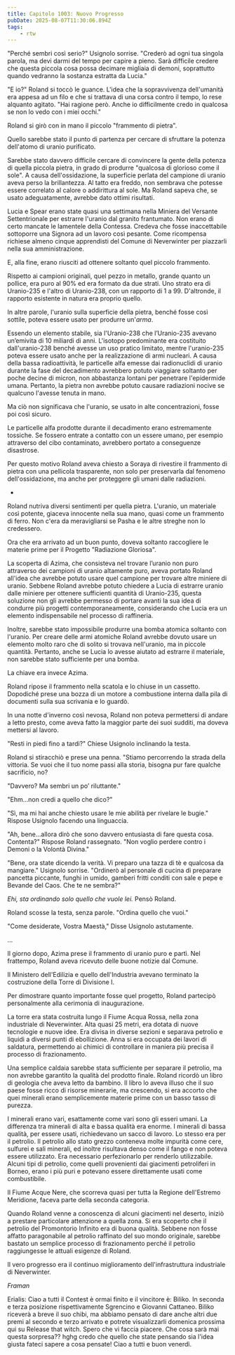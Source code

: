 ```yaml
---
title: Capitolo 1003: Nuovo Progresso
pubDate: 2025-08-07T11:30:06.894Z
tags:
    - rtw
---
```







"Perché sembri così serio?" Usignolo sorrise. "Crederò ad ogni tua singola parola, ma devi darmi del tempo per capire a pieno. Sarà difficile credere che questa piccola cosa possa decimare migliaia di demoni, soprattutto quando vedranno la sostanza estratta da Lucia."


"E io?" Roland si toccò le guance. L'idea che la sopravvivenza dell'umanità era appesa ad un filo e che si trattava di una corsa contro il tempo, lo rese alquanto agitato. "Hai ragione però. Anche io difficilmente credo in qualcosa se non lo vedo con i miei occhi."


Roland si girò con in mano il piccolo "frammento di pietra".


Quello sarebbe stato il punto di partenza per cercare di sfruttare la potenza dell'atomo di uranio purificato.


Sarebbe stato davvero difficile cercare di convincere la gente della potenza di quella piccola pietra, in grado di produrre "qualcosa di glorioso come il sole". A causa dell'ossidazione, la superficie perlata del campione di uranio aveva perso la brillantezza. Al tatto era freddo, non sembrava che potesse essere correlato al calore o addirittura al sole. Ma Roland sapeva che, se usato adeguatamente, avrebbe dato ottimi risultati.


Lucia e Spear erano state quasi una settimana nella Miniera del Versante Settentrionale per estrarre l'uranio dal granito frantumato. Non erano di certo mancate le lamentele della Contessa. Credeva che fosse inaccettabile sottoporre una Signora ad un lavoro così pesante. Come ricompensa richiese almeno cinque apprendisti del Comune di Neverwinter per piazzarli nella sua amministrazione.


E, alla fine, erano riusciti ad ottenere soltanto quel piccolo frammento.


Rispetto ai campioni originali, quel pezzo in metallo, grande quanto un pollice, era puro al 90% ed era formato da due strati. Uno strato era di Uranio-235 e l'altro di Uranio-238, con un rapporto di 1 a 99. D'altronde, il rapporto esistente in natura era proprio quello.


In altre parole, l'uranio sulla superficie della pietra, benché fosse così sottile, poteva essere usato per produrre un'<em>arma</em>.


Essendo un elemento stabile, sia l'Uranio-238 che l’Uranio-235 avevano un’emivita di 10 miliardi di anni. L'isotopo predominante era costituito dall'uranio-238 benché avesse un uso pratico limitato, mentre l'uranio-235 poteva essere usato anche per la realizzazione di armi nucleari. A causa della bassa radioattività, le particelle alfa emesse dai radionuclidi di uranio durante la fase del decadimento avrebbero potuto viaggiare soltanto per poche decine di micron, non abbastanza lontani per penetrare l'epidermide umana. Pertanto, la pietra non avrebbe potuto causare radiazioni nocive se qualcuno l'avesse tenuta in mano.


Ma ciò non significava che l'uranio, se usato in alte concentrazioni, fosse poi così sicuro.


Le particelle alfa prodotte durante il decadimento erano estremamente tossiche. Se fossero entrate a contatto con un essere umano, per esempio attraverso del cibo contaminato, avrebbero portato a conseguenze disastrose.


Per questo motivo Roland aveva chiesto a Soraya di rivestire il frammento di pietra con una pellicola trasparente, non solo per preservarla dal fenomeno dell'ossidazione, ma anche per proteggere gli umani dalle radiazioni.


-


Roland nutriva diversi sentimenti per quella pietra. L'uranio, un materiale così potente, giaceva innocente nella sua mano, quasi come un frammento di ferro. Non c'era da meravigliarsi se Pasha e le altre streghe non lo credessero.


Ora che era arrivato ad un buon punto, doveva soltanto raccogliere le materie prime per il Progetto "Radiazione Gloriosa".


La scoperta di Azima, che consisteva nel trovare l’uranio non puro attraverso dei campioni di uranio altamente puro, aveva portato Roland all'idea che avrebbe potuto usare quel campione per trovare altre miniere di uranio. Sebbene Roland avrebbe potuto chiedere a Lucia di estrarre uranio dalle miniere per ottenere sufficienti quantità di Uranio-235, questa soluzione non gli avrebbe permesso di portare avanti la sua idea di condurre più progetti contemporaneamente, considerando che Lucia era un elemento indispensabile nel processo di raffineria.


Inoltre, sarebbe stato impossibile produrre una bomba atomica soltanto con l'uranio. Per creare delle armi atomiche Roland avrebbe dovuto usare un elemento molto raro che di solito si trovava nell'uranio, ma in piccole quantità. Pertanto, anche se Lucia lo avesse aiutato ad estrarre il materiale, non sarebbe stato sufficiente per una bomba.


La chiave era invece Azima.


Roland ripose il frammento nella scatola e lo chiuse in un cassetto. Dopodiché prese una bozza di un motore a combustione interna dalla pila di documenti sulla sua scrivania e lo guardò.


In una notte d'inverno così nevosa, Roland non poteva permettersi di andare a letto presto, come aveva fatto la maggior parte dei suoi sudditi, ma doveva mettersi al lavoro.


"Resti in piedi fino a tardi?" Chiese Usignolo inclinando la testa.


Roland si stiracchiò e prese una penna. "Stiamo percorrendo la strada della vittoria. Se vuoi che il tuo nome passi alla storia, bisogna pur fare qualche sacrificio, no?


"Davvero? Ma sembri un po’ riluttante."


"Ehm...non credi a quello che dico?"


"Sì, ma mi hai anche chiesto usare le mie abilità per rivelare le bugie." Rispose Usignolo facendo una linguaccia.


"Ah, bene...allora dirò che sono davvero entusiasta di fare questa cosa. Contenta?" Rispose Roland rassegnato. "Non voglio perdere contro i Demoni o la Volontà Divina."


"Bene, ora state dicendo la verità. Vi preparo una tazza di tè e qualcosa da mangiare." Usignolo sorrise. "Ordinerò al personale di cucina di preparare pancetta piccante, funghi in umido, gamberi fritti conditi con sale e pepe e Bevande del Caos. Che te ne sembra?"


<em>Ehi, sta ordinando solo quello che vuole lei.</em> Pensò Roland.


Roland scosse la testa, senza parole. "Ordina quello che vuoi."


"Come desiderate, Vostra Maestà," Disse Usignolo astutamente.


...


Il giorno dopo, Azima prese il frammento di uranio puro e partì. Nel frattempo, Roland aveva ricevuto delle buone notizie dal Comune.


Il Ministero dell'Edilizia e quello dell'Industria avevano terminato la costruzione della Torre di Divisione I.


Per dimostrare quanto importante fosse quel progetto, Roland partecipò personalmente alla cerimonia di inaugurazione.


La torre era stata costruita lungo il Fiume Acqua Rossa, nella zona industriale di Neverwinter. Alta quasi 25 metri, era dotata di nuove tecnologie e nuove idee. Era divisa in diverse sezioni e separava petrolio e liquidi a diversi punti di ebollizione. Anna si era occupata dei lavori di saldatura, permettendo ai chimici di controllare in maniera più precisa il processo di frazionamento.


Una semplice caldaia sarebbe stata sufficiente per separare il petrolio, ma non avrebbe garantito la qualità del prodotto finale. Roland ricordò un libro di geologia che aveva letto da bambino. Il libro lo aveva illuso che il suo paese fosse ricco di risorse minerarie, ma crescendo, si era accorto che quei minerali erano semplicemente materie prime con un basso tasso di purezza.


I minerali erano vari, esattamente come vari sono gli esseri umani. La differenza tra minerali di alta e bassa qualità era enorme. I minerali di bassa qualità, per essere usati, richiedevano un sacco di lavoro. Lo stesso era per il petrolio. Il petrolio allo stato grezzo conteneva molte impurità come cere, sulfurei e sali minerali, ed inoltre risultava denso come il fango e non poteva essere utilizzato. Era necessario perfezionarlo per renderlo utilizzabile. Alcuni tipi di petrolio, come quelli provenienti dai giacimenti petroliferi in Borneo, erano i più puri e potevano essere direttamente usati come combustibile.


Il Fiume Acque Nere, che scorreva quasi per tutta la Regione dell'Estremo Meridione, faceva parte della seconda categoria.


Quando Roland venne a conoscenza di alcuni giacimenti nel deserto, iniziò a prestare particolare attenzione a quella zona. Si era scoperto che il petrolio del Promontorio Infinito era di buona qualità. Sebbene non fosse affatto paragonabile al petrolio raffinato del suo mondo originale, sarebbe bastato un semplice processo di frazionamento perché il petrolio raggiungesse le attuali esigenze di Roland.


Il vero progresso era il continuo miglioramento dell'infrastruttura industriale di Neverwinter.






<em>Framan</em>






Erialis: Ciao a tutti il Contest è ormai finito e il vincitore è: Biliko. In seconda e terza posizione rispettivamente Sgrencino e Giovanni Cattaneo. Biliko riceverà a breve il suo chibi, ma abbiamo pensato di dare anche altri due premi al secondo e terzo arrivato e potrete visualizzarli domenica prossima qui su Release that witch. Spero che vi faccia piacere. Che cosa sarà mai questa sorpresa?? hghg credo che quello che state pensando sia l'idea giusta fateci sapere a cosa pensate! Ciao a tutti e buon venerdì.
                                


                                



